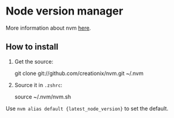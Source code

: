 # Node version manager

More information about nvm [here](https://github.com/creationix/nvm).

## How to install

1. Get the source:

	git clone git://github.com/creationix/nvm.git ~/.nvm

2. Source it in `.zshrc`:

	source ~/.nvm/nvm.sh

Use `nvm alias default {latest_node_version}` to set the default.
